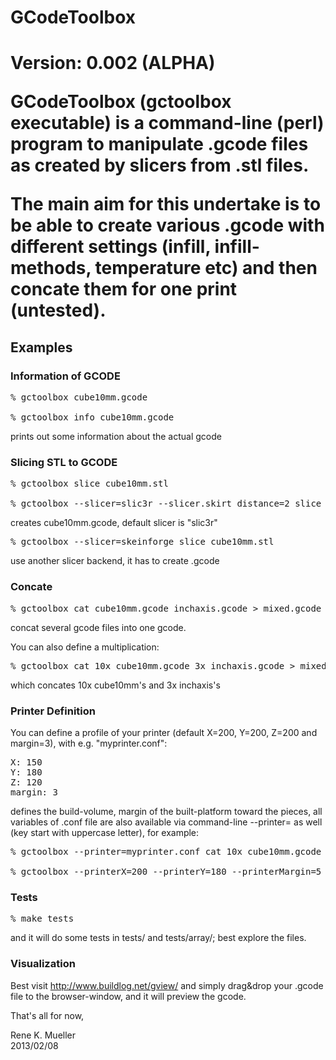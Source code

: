 <h1>GCodeToolbox<h1>

Version: 0.002 (ALPHA)

GCodeToolbox (gctoolbox executable) is a command-line (perl) program to manipulate .gcode files as created by slicers from .stl files.

The main aim for this undertake is to be able to create various .gcode with different settings (infill, infill-methods, temperature etc) and then concate them for <b>one</b> print (untested).

<h2>Examples</h2>

<h3>Information of GCODE</h3>

<pre>
% gctoolbox cube10mm.gcode

% gctoolbox info cube10mm.gcode
</pre>

prints out some information about the actual gcode

<h3>Slicing STL to GCODE</h3>

<pre>
% gctoolbox slice cube10mm.stl

% gctoolbox --slicer=slic3r --slicer.skirt_distance=2 slice cube10mm.stl
</pre>
creates cube10mm.gcode, default slicer is "slic3r"
<pre>
% gctoolbox --slicer=skeinforge slice cube10mm.stl
</pre>
use another slicer backend, it has to create .gcode

<h3>Concate</h3>

<pre>
% gctoolbox cat cube10mm.gcode inchaxis.gcode > mixed.gcode
</pre>
concat several gcode files into one gcode.

You can also define a multiplication:

<pre>
% gctoolbox cat 10x cube10mm.gcode 3x inchaxis.gcode > mixed2.gcode
</pre>
which concates 10x cube10mm's and 3x inchaxis's

<h3>Printer Definition</h3>

You can define a profile of your printer (default X=200, Y=200, Z=200 and margin=3), with e.g. "myprinter.conf":
<pre>
X: 150
Y: 180
Z: 120
margin: 3
</pre>
   
defines the build-volume, margin of the built-platform toward the pieces, all variables of .conf file 
are also available via command-line --printer<key>=<value> as well (key start with uppercase letter), for example:

<pre>
% gctoolbox --printer=myprinter.conf cat 10x cube10mm.gcode > 10cubes.gcode

% gctoolbox --printerX=200 --printerY=180 --printerMargin=5 --objectSpacing=5 3x cube10mm.gcode > 3cubes.gcode
</pre>

<h3>Tests</h3>

<pre>
% make tests
</pre>

and it will do some tests in tests/ and tests/array/; best explore the files.

<h3>Visualization</h3>

Best visit http://www.buildlog.net/gview/ and simply drag&drop your .gcode file to the browser-window, and it will preview the gcode.


That's all for now,

Rene K. Mueller<br>
2013/02/08
